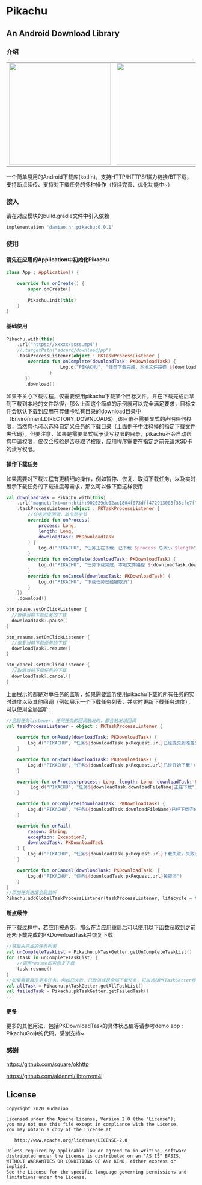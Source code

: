 # Pikachu  
## An Android Download Library

### 介绍
<table>
	<tr>
		<td>
    	<center>
      	<img src="https://s1.ax1x.com/2020/10/05/0YAGuV.jpg" width = "270" height = “480” /></center>
    </td>
		<td>
    	<center>
      	<img src="https://s1.ax1x.com/2020/10/05/0YAJBT.jpg" width = "270" height = “480”/>
      </center>
  	</td>
		<td>
    	<center>
      	<img src="https://s1.ax1x.com/2020/10/05/0YA3j0.jpg" width = "270" height = “480”/>
    	</center>
    </td>
	</tr>
</table>



一个简单易用的Android下载库(kotlin)，支持HTTP/HTTPS/磁力链接/BT下载，支持断点续传、支持对下载任务的多种操作（持续完善、优化功能中~）

### 接入

请在对应模块的build.gradle文件中引入依赖

```groovy
implementation 'damiao.hr:pikachu:0.0.1'
```
### 使用

#### 请先在应用的Application中初始化Pikachu

```kotlin
class App : Application() {

    override fun onCreate() {
        super.onCreate()
      
        Pikachu.init(this)
    }
}
```

#### 基础使用

```kotlin
Pikachu.with(this)
	.url("https://xxxxx/ssss.mp4")
	//.targetPath("sdcard/download/pp")
	.taskProcessListener(object : PKTaskProcessListener {
		override fun onComplete(downloadTask: PKDownloadTask) {
                    Log.d("PIKACHU", "任务下载完成，本地文件路径 ${downloadTask.downloadResultFile?.path}")
                }
       })
       .download()
```
如果不关心下载过程，仅需要使用pikachu下载某个目标文件，并在下载完成后拿到下载到本地的文件路径，那么上面这个简单的示例就可以完全满足要求，目标文件会默认下载到应用在存储卡私有目录的download目录中（Environment.DIRECTORY_DOWNLOADS）,该目录不需要显式的声明任何权限，当然您也可以选择自定义任务的下载目录（上面例子中注释掉的指定下载文件夹代码），但要注意，如果是需要显式赋予读写权限的目录，pikachu不会自动帮您申请权限，仅仅会校验是否获取了权限，应用程序需要在指定之前先请求SD卡的读写权限。

#### 操作下载任务

如果需要对下载过程有更精细的操作，例如暂停、恢复、取消下载任务，以及实时展示下载任务的下载进度等需求，那么可以像下面这样使用

```kotlin
val downloadTask = Pikachu.with(this)
    .url("magnet:?xt=urn:btih:902029de02ac1804f073dff472913008f35cfe7f")
    .taskProcessListener(object : PKTaskProcessListener {
        //任务进度回调，单位是字节
        override fun onProcess(
            process: Long,
            length: Long,
            downloadTask: PKDownloadTask
        ) {
            Log.d("PIKACHU", "任务正在下载，已下载 $process 总大小 $length")
        }
        override fun onComplete(downloadTask: PKDownloadTask) {
            Log.d("PIKACHU", "任务下载完成，本地文件路径 ${downloadTask.downloadResultFile?.path}")
        }
        override fun onCancel(downloadTask: PKDownloadTask) {
            Log.d("PIKACHU", "下载任务已经被取消")
        }
    })
    .download()

btn_pause.setOnClickListener {
  //暂停当前下载任务的下载
  downloadTask?.pause()
}

btn_resume.setOnClickListener {
  //恢复当前下载任务的下载
  downloadTask?.resume()
}

btn_cancel.setOnClickListener {
  //取消当前下载任务的下载
  downloadTask?.cancel()
}
```

上面展示的都是对单任务的监听，如果需要监听使用pikachu下载的所有任务的实时进度以及其他回调（例如展示一个下载任务列表，并实时更新下载任务进度），可以使用全局监听:

```kotlin
//全局任务listener，任何任务的回调触发时，都会触发该回调
val taskProcessListener = object : PKTaskProcessListener {
  
    override fun onReady(downloadTask: PKDownloadTask) {
        Log.d("PIKACHU", "任务${downloadTask.pkRequest.url}已经提交到准备列表")
    }

    override fun onStart(downloadTask: PKDownloadTask) {
        Log.d("PIKACHU", "任务${downloadTask.pkRequest.url}已经开始下载")
    }

    override fun onProcess(process: Long, length: Long, downloadTask: PKDownloadTask) {
         Log.d("PIKACHU", "任务${downloadTask.downloadFileName}正在下载")
    }

    override fun onComplete(downloadTask: PKDownloadTask) {
        Log.d("PIKACHU", "任务${downloadTask.downloadFileName}已经下载完成")
    }

    override fun onFail(
        reason: String,
        exception: Exception?,
        downloadTask: PKDownloadTask
    ) {
        Log.d("PIKACHU", "任务${downloadTask.pkRequest.url}下载失败，失败原因 $reason")
    }

    override fun onCancel(downloadTask: PKDownloadTask) {
        Log.d("PIKACHU", "任务${downloadTask.pkRequest.url}被取消")
    }
}
//添加任务进度全局监听
Pikachu.addGlobalTaskProcessListener(taskProcessListener, lifecycle = this)
```

#### 断点续传

在下载过程中，若应用被杀死，那么在当应用重启后可以使用以下函数获取到之前还未下载完成的PKDownloadTask并恢复下载

```kotlin
//获取未完成的任务列表
val unCompleteTaskList = Pikachu.pkTaskGetter.getUnCompleteTaskList()
for (task in unCompleteTaskList) {
    //调用resume即可恢复下载
    task.resume()
}
//如果需要展示更多任务，例如已失败、已取消或是全部下载任务，可以选择PKTaskGetter接口中的其他功能函数
val allTask = Pikachu.pkTaskGetter.getAllTaskList()
val failedTask = Pikachu.pkTaskGetter.getFailedTask()
...
```

#### 更多

更多的其他用法，包括PKDownloadTask的具体状态值等请参考demo app : PikachuGo中的代码，感谢支持~

### 感谢

https://github.com/square/okhttp

https://github.com/aldenml/libtorrent4j

License
--------

    Copyright 2020 Xudamiao
    
    Licensed under the Apache License, Version 2.0 (the "License");
    you may not use this file except in compliance with the License.
    You may obtain a copy of the License at
    
       http://www.apache.org/licenses/LICENSE-2.0
    
    Unless required by applicable law or agreed to in writing, software
    distributed under the License is distributed on an "AS IS" BASIS,
    WITHOUT WARRANTIES OR CONDITIONS OF ANY KIND, either express or implied.
    See the License for the specific language governing permissions and
    limitations under the License.
